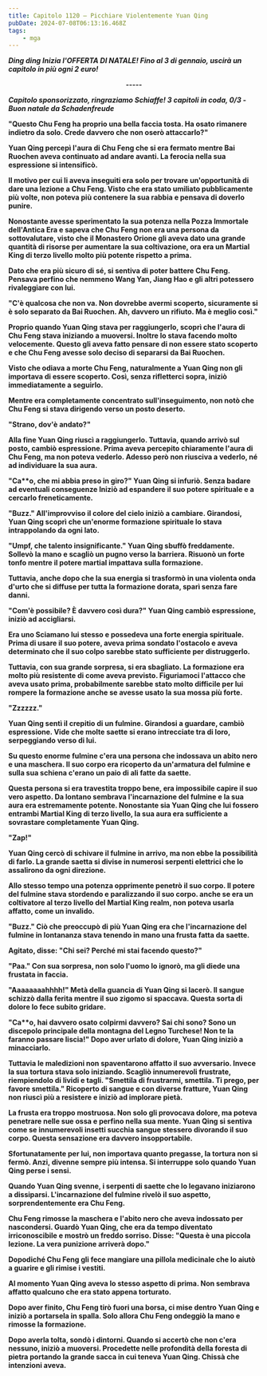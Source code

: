 ```yaml
---
title: Capitolo 1120 – Picchiare Violentemente Yuan Qing
pubDate: 2024-07-08T06:13:16.468Z
tags:
    - mga
---
```



<strong><em>*Ding ding* Inizia l'OFFERTA DI NATALE! Fino al 3 di gennaio, uscirà un capitolo in più ogni 2 euro!</em>
<p style="text-align: center;">-----</p>
<em>Capitolo sponsorizzato, ringraziamo Schiaffe!
3 capitoli in coda, 0/3
-Buon natale da Schadenfreude</em>


"Questo Chu Feng ha proprio una bella faccia tosta. Ha osato rimanere indietro da solo. Crede davvero che non oserò attaccarlo?"


Yuan Qing percepì l'aura di Chu Feng che si era fermato mentre Bai Ruochen aveva continuato ad andare avanti. La ferocia nella sua espressione si intensificò.


Il motivo per cui li aveva inseguiti era solo per trovare un'opportunità di dare una lezione a Chu Feng. Visto che era stato umiliato pubblicamente più volte, non poteva più contenere la sua rabbia e pensava di doverlo punire.


Nonostante avesse sperimentato la sua potenza nella Pozza Immortale dell'Antica Era e sapeva che Chu Feng non era una persona da sottovalutare, visto che il Monastero Orione gli aveva dato una grande quantità di risorse per aumentare la sua coltivazione, ora era un Martial King di terzo livello molto più potente rispetto a prima.


Dato che era più sicuro di sé, si sentiva di poter battere Chu Feng. Pensava perfino che nemmeno Wang Yan, Jiang Hao e gli altri potessero rivaleggiare con lui.


"C'è qualcosa che non va. Non dovrebbe avermi scoperto, sicuramente si è solo separato da Bai Ruochen. Ah, davvero un rifiuto. Ma è meglio così."


Proprio quando Yuan Qing stava per raggiungerlo, scoprì che l'aura di Chu Feng stava iniziando a muoversi. Inoltre lo stava facendo molto velocemente. Questo gli aveva fatto pensare di non essere stato scoperto e che Chu Feng avesse solo deciso di separarsi da Bai Ruochen.


Visto che odiava a morte Chu Feng, naturalmente a Yuan Qing non gli importava di essere scoperto. Così, senza rifletterci sopra, iniziò immediatamente a seguirlo.


Mentre era completamente concentrato sull'inseguimento, non notò che Chu Feng si stava dirigendo verso un posto deserto.


"Strano, dov'è andato?"


Alla fine Yuan Qing riuscì a raggiungerlo. Tuttavia, quando arrivò sul posto, cambiò espressione. Prima aveva percepito chiaramente l'aura di Chu Feng, ma non poteva vederlo. Adesso però non riusciva a vederlo, né ad individuare la sua aura.


"Ca**o, che mi abbia preso in giro?" Yuan Qing si infuriò. Senza badare ad eventuali conseguenze Iniziò ad espandere il suo potere spirituale e a cercarlo freneticamente.


"Buzz." All'improvviso il colore del cielo iniziò a cambiare. Girandosi, Yuan Qing scoprì che un'enorme formazione spirituale lo stava intrappolando da ogni lato.


"Umpf, che talento insignificante." Yuan Qing sbuffò freddamente. Sollevò la mano e scagliò un pugno verso la barriera. Risuonò un forte tonfo mentre il potere martial impattava sulla formazione.


Tuttavia, anche dopo che la sua energia si trasformò in una violenta onda d'urto che si diffuse per tutta la formazione dorata, sparì senza fare danni.


"Com'è possibile? È davvero così dura?" Yuan Qing cambiò espressione, iniziò ad accigliarsi.


Era uno Sciamano lui stesso e possedeva una forte energia spirituale. Prima di usare il suo potere, aveva prima sondato l'ostacolo e aveva determinato che il suo colpo sarebbe stato sufficiente per distruggerlo.


Tuttavia, con sua grande sorpresa, si era sbagliato. La formazione era molto più resistente di come aveva previsto. Figuriamoci l'attacco che aveva usato prima, probabilmente sarebbe stato molto difficile per lui rompere la formazione anche se avesse usato la sua mossa più forte.


"Zzzzzz."


Yuan Qing sentì il crepitio di un fulmine. Girandosi a guardare, cambiò espressione. Vide che molte saette si erano intrecciate tra di loro, serpeggiando verso di lui.


Su questo enorme fulmine c'era una persona che indossava un abito nero e una maschera. Il suo corpo era ricoperto da un'armatura del fulmine e sulla sua schiena c'erano un paio di ali fatte da saette.


Questa persona si era travestita troppo bene, era impossibile capire il suo vero aspetto. Da lontano sembrava l'incarnazione del fulmine e la sua aura era estremamente potente. Nonostante sia Yuan Qing che lui fossero entrambi Martial King di terzo livello, la sua aura era sufficiente a sovrastare completamente Yuan Qing.


"Zap!"


Yuan Qing cercò di schivare il fulmine in arrivo, ma non ebbe la possibilità di farlo. La grande saetta si divise in numerosi serpenti elettrici che lo assalirono da ogni direzione.


Allo stesso tempo una potenza opprimente penetrò il suo corpo. Il potere del fulmine stava stordendo e paralizzando il suo corpo. anche se era un coltivatore al terzo livello del Martial King realm, non poteva usarla affatto, come un invalido.


"Buzz." Ciò che preoccupò di più Yuan Qing era che l'incarnazione del fulmine in lontananza stava tenendo in mano una frusta fatta da saette.


Agitato, disse: "Chi sei? Perché mi stai facendo questo?"


"Paa." Con sua sorpresa, non solo l'uomo lo ignorò, ma gli diede una frustata in faccia.


"Aaaaaaaahhhh!" Metà della guancia di Yuan Qing si lacerò. Il sangue schizzò dalla ferita mentre il suo zigomo si spaccava. Questa sorta di dolore lo fece subito gridare.


"Ca**o, hai davvero osato colpirmi davvero? Sai chi sono? Sono un discepolo principale della montagna del Legno Turchese! Non te la faranno passare liscia!" Dopo aver urlato di dolore, Yuan Qing iniziò a minacciarlo.


Tuttavia le maledizioni non spaventarono affatto il suo avversario. Invece la sua tortura stava solo iniziando. Scagliò innumerevoli frustrate, riempiendolo di lividi e tagli. "Smettila di frustrarmi, smettila. Ti prego, per favore smettila." Ricoperto di sangue e con diverse fratture, Yuan Qing non riuscì più a resistere e iniziò ad implorare pietà.


La frusta era troppo mostruosa. Non solo gli provocava dolore, ma poteva penetrare nelle sue ossa e perfino nella sua mente. Yuan Qing si sentiva come se innumerevoli insetti succhia sangue stessero divorando il suo corpo. Questa sensazione era davvero insopportabile.


Sfortunatamente per lui, non importava quanto pregasse, la tortura non si fermò. Anzi, divenne sempre più intensa. Si interruppe solo quando Yuan Qing perse i sensi.


Quando Yuan Qing svenne, i serpenti di saette che lo legavano iniziarono a dissiparsi. L'incarnazione del fulmine rivelò il suo aspetto, sorprendentemente era Chu Feng.


Chu Feng rimosse la maschera e l'abito nero che aveva indossato per nascondersi. Guardò Yuan Qing, che era da tempo diventato irriconoscibile e mostrò un freddo sorriso. Disse: "Questa è una piccola lezione. La vera punizione arriverà dopo."


Dopodiché Chu Feng gli fece mangiare una pillola medicinale che lo aiutò a guarire e gli rimise i vestiti.


Al momento Yuan Qing aveva lo stesso aspetto di prima. Non sembrava affatto qualcuno che era stato appena torturato.


Dopo aver finito, Chu Feng tirò fuori una borsa, ci mise dentro Yuan Qing e iniziò a portarsela in spalla. Solo allora Chu Feng ondeggiò la mano e rimosse la formazione.


Dopo averla tolta, sondò i dintorni. Quando si accertò che non c'era nessuno, iniziò a muoversi. Procedette nelle profondità della foresta di pietra portando la grande sacca in cui teneva Yuan Qing. Chissà che intenzioni aveva.
                                


                                



